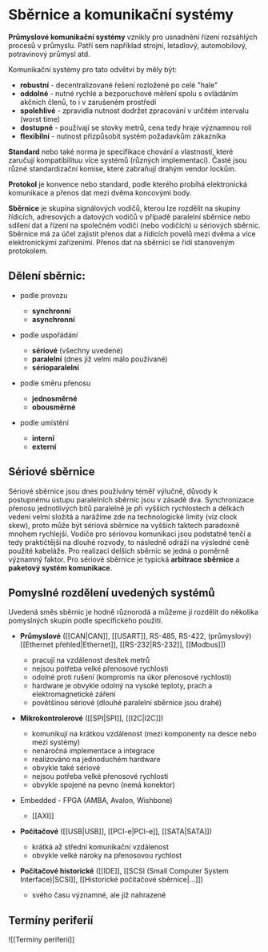 # Sběrnice a komunikační systémy

**Průmyslové komunikační systémy** vznikly pro usnadnění řízení rozsáhlých procesů v průmyslu. Patří sem například strojní, letadlový, automobilový, potravinový průmysl atd.

Komunikační systémy pro tato odvětví by měly být:

- **robustní** - decentralizované řešení rozložené po celé "hale"
- **oddolné** - nutné rychlé a bezporuchové měření spolu s ovládáním akčních členů, to i v zarušeném prostředí
- **spolehlivé** - zpravidla nutnost dodržet zpracování v určitém intervalu (worst time)
- **dostupné** - používají se stovky metrů, cena tedy hraje významnou roli
- **flexibilní** - nutnost přizpůsobit systém požadavkům zákazníka

**Standard** nebo také norma je specifikace chování a vlastností, které zaručují kompatibilituu více systémů (různých implementací). Časté jsou různé standardizační komise, které zabraňují drahým vendor lockům.

**Protokol** je konvence nebo standard, podle kterého probíhá elektronická komunikace a přenos dat mezi dvěma koncovými body.

**Sběrnice** je skupina signálových vodičů, kterou lze rozdělit na skupiny řídicích, adresových a datových vodičů v případě paralelní sběrnice nebo sdílení dat a řízení na společném vodiči (nebo vodičích) u sériových sběrnic. Sběrnice má za účel zajistit přenos dat a řídicích povelů mezi dvěma a více elektronickými zařízeními. Přenos dat na sběrnici se řídí stanoveným protokolem.

## Dělení sběrnic:
- podle provozu
	- **synchronní**
	- **asynchronní**

- podle uspořádání
	- **sériové** (všechny uvedené)
	- **paralelní** (dnes již velmi málo používané)
	- **sérioparalelní**

- podle směru přenosu
	- **jednosměrné**
	- **obousměrné**

- podle umístění
	- **interní**
	- **externí**

## Sériové sběrnice
Sériové sběrnice jsou dnes používány téměř výlučně, důvody k postupnému ústupu paralelních sběrnic jsou v zásadě dva. Synchronizace přenosu jednotlivých bitů paralelně je při vyšších rychlostech a délkách vedení velmi složitá a narážíme zde na technologické limity (viz clock skew), proto může být sériová sběrnice na vyšších taktech paradoxně mnohem rychlejší. Vodiče pro sériovou komunikaci jsou podstatně tenčí a tedy praktičtější na dlouhé rozvody, to následně odráží na výsledné ceně použité kabeláže. Pro realizaci delších sběrnic se jedná o poměrně významný faktor. Pro sériové sběrnice je typická **arbitrace sběrnice** a **paketový systém komunikace**.

## Pomyslné rozdělení uvedených systémů

Uvedená směs sběrnic je hodně různorodá a můžeme jí rozdělit do několika pomyslných skupin podle specifického použití.

- **Průmyslové** ([[CAN|CAN]], [[USART]], RS-485, RS-422, (průmyslový) [[Ethernet přehled|Ethernet]], [[RS-232|RS-232]], [[Modbus]])
	- pracují na vzdálenost desítek metrů
	- nejsou potřeba velké přenosové rychlosti
	- odolné proti rušení (kompromis na úkor přenosové rychlosti)
	- hardware je obvykle odolný na vysoké teploty, prach a elektromagnetické záření
	- povětšinou sériové (dlouhé paralelní sběrnice jsou drahé)

- **Mikrokontrolerové** ([[SPI|SPI]], [[I2C|I2C]])
	- komunikují na krátkou vzdálenost (mezi komponenty na desce nebo mezi systémy)
	- nenáročná implementace a integrace
	- realizováno na jednoduchém hardware
	- obvykle také sériové
	- nejsou potřeba velké přenosové rychlosti
	- obvykle spojené na pevno (nemá konektor)

- Embedded - FPGA (AMBA, Avalon, Wishbone)
	- [[AXI]]

- **Počítačové** ([[USB|USB]], [[PCI-e|PCI-e]], [[SATA|SATA]])
	- krátká až střední komunikační vzdálenost
	- obvykle velké nároky na přenosovou rychlost

-  **Počítačové historické** ([[IDE]], [[SCSI (Small Computer System Interface)|SCSI]], [[Historické počítačové sběrnice|...]])
	- svého času významné, ale již nahrazené

## Termíny periferií
![[Termíny periferií]]